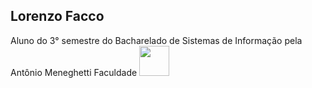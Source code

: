 ## Lorenzo Facco

Aluno do 3° semestre do Bacharelado de Sistemas de Informação pela Antônio Meneghetti Faculdade
<img src = "https://github.com/user-attachments/assets/e9ec63f4-617e-4901-b808-87a1609f8563" width="48">

